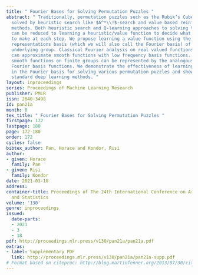 ```yaml
---
title: " Fourier Bases for Solving Permutation Puzzles "
abstract: " Traditionally, permutation puzzles such as the Rubik’s Cube were often
  solved by heuristic search like $A^*\\!$-search and value based reinforcement learning
  methods. Both heuristic search and Q-learning approaches to solving these puzzles
  can be reduced to learning a heuristic/value function to decide what puzzle move
  to make at each step. We propose learning a value function using the irreducible
  representations basis (which we will also call the Fourier basis) of the puzzle’s
  underlying group. Classical Fourier analysis on real valued functions tells us we
  can approximate smooth functions with low frequency basis functions. Similarly,
  smooth functions on finite groups can be represented by the analogous low frequency
  Fourier basis functions. We demonstrate the effectiveness of learning a value function
  in the Fourier basis for solving various permutation puzzles and show that it outperforms
  standard deep learning methods. "
layout: inproceedings
series: Proceedings of Machine Learning Research
publisher: PMLR
issn: 2640-3498
id: pan21a
month: 0
tex_title: " Fourier Bases for Solving Permutation Puzzles "
firstpage: 172
lastpage: 180
page: 172-180
order: 172
cycles: false
bibtex_author: Pan, Horace and Kondor, Risi
author:
- given: Horace
  family: Pan
- given: Risi
  family: Kondor
date: 2021-03-18
address:
container-title: Proceedings of The 24th International Conference on Artificial Intelligence
  and Statistics
volume: '130'
genre: inproceedings
issued:
  date-parts:
  - 2021
  - 3
  - 18
pdf: http://proceedings.mlr.press/v130/pan21a/pan21a.pdf
extras:
- label: Supplementary PDF
  link: http://proceedings.mlr.press/v130/pan21a/pan21a-supp.pdf
# Format based on citeproc: http://blog.martinfenner.org/2013/07/30/citeproc-yaml-for-bibliographies/
---
```

